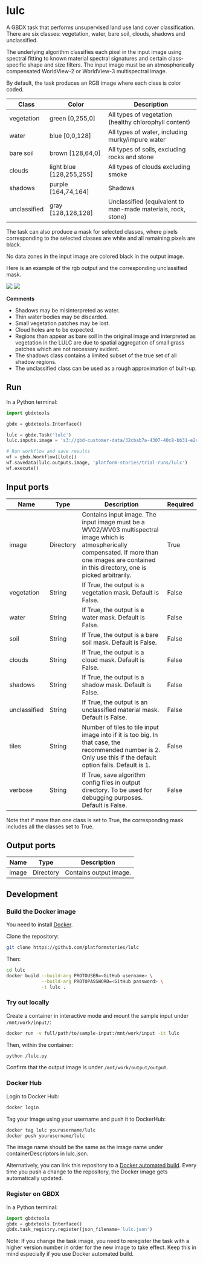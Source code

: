 # lulc

A GBDX task that performs unsupervised land use land cover classification. There are six classes: vegetation, water, bare soil, clouds, shadows and unclassified.

The underlying algorithm classifies each pixel in the input image using spectral fitting to known material spectral signatures and certain class-specific shape and size filters. The input image must be an atmospherically compensated WorldView-2 or WorldView-3 multispectral image.

By default, the task produces an RGB image where each class is color coded.

Class     | Color               | Description
--------------|--------------------|------------
vegetation    | green [0,255,0]                    | All types of vegetation (healthy chlorophyll content)
water         | blue [0,0,128]                     | All types of water, including murky/impure water
bare soil     | brown [128,64,0]                   | All types of soils, excluding rocks and stone
clouds        | light blue [128,255,255]           | All types of clouds excluding smoke
shadows       | purple [164,74,164]                | Shadows
unclassified  | gray [128,128,128]                 | Unclassified (equivalent to man-made materials, rock, stone)

The task can also produce a mask for selected classes, where pixels corresponding to the selected classes are white and all remaining pixels are black.

No data zones in the input image are colored black in the output image.

Here is an example of the rgb output and the corresponding unclassified mask.

<img src='./images/rgb.png'>  

<img src='./images/unclassified_mask.png'>  


**Comments**

+ Shadows may be misinterpreted as water.
+ Thin water bodies may be discarded.
+ Small vegetation patches may be lost.
+ Cloud holes are to be expected.
+ Regions than appear as bare soil in the original image and interpreted as vegetation in the LULC are due to spatial aggregation of small grass patches which are not necessary evident.
+ The shadows class contains a limited subset of the true set of all shadow regions.
+ The unclassified class can be used as a rough approximation of built-up.

## Run

In a Python terminal:

```python
import gbdxtools

gbdx = gbdxtools.Interface()

lulc = gbdx.Task('lulc')
lulc.inputs.image = 's3://gbd-customer-data/32cbab7a-4307-40c8-bb31-e2de32f940c2/platform-stories/coastal-change/images/pre'

# Run workflow and save results
wf = gbdx.Workflow([lulc])
wf.savedata(lulc.outputs.image, 'platform-stories/trial-runs/lulc')
wf.execute()
```

## Input ports

| Name  | Type |  Description | Required |
|-------|--------------|----------------|----------------|
| image | Directory | Contains input image. The input image must be a WV02/WV03 multispectral image which is atmospherically compensated. If more than one images are contained in this directory, one is picked arbitrarily. | True |
| vegetation | String | If True, the output is a vegetation mask. Default is False. | False |
| water | String | If True, the output is a water mask. Default is False. | False |
| soil | String | If True, the output is a bare soil mask. Default is False. | False |
| clouds | String | If True, the output is a cloud mask. Default is False. | False |
| shadows | String | If True, the output is a shadow mask. Default is False. | False |
| unclassified | String | If True, the output is an unclassified material mask. Default is False. | False |
| tiles | String | Number of tiles to tile input image into if it is too big. In that case, the recommended number is 2. Only use this if the default option fails. Default is 1. | False |
| verbose | String | If True, save algorithm config files in output directory. To be used for debugging purposes. Default is False. | False |

Note that if more than one class is set to True, the corresponding mask includes all the classes set to True.

## Output ports

| Name  | Type | Description                                    |
|-------|---------|---------------------------------------------------|
| image | Directory | Contains output image. |


## Development

### Build the Docker image

You need to install [Docker](https://docs.docker.com/engine/installation/).

Clone the repository:

```bash
git clone https://github.com/platformstories/lulc
```

Then:

```bash
cd lulc
docker build --build-arg PROTOUSER=<GitHub username> \
             --build-arg PROTOPASSWORD=<GitHub password> \
             -t lulc .
```

### Try out locally

Create a container in interactive mode and mount the sample input under `/mnt/work/input/`:

```bash
docker run -v full/path/to/sample-input:/mnt/work/input -it lulc
```

Then, within the container:

```bash
python /lulc.py
```

Confirm that the output image is under `/mnt/work/output/output`.

### Docker Hub

Login to Docker Hub:

```bash
docker login
```

Tag your image using your username and push it to DockerHub:

```bash
docker tag lulc yourusername/lulc
docker push yourusername/lulc
```

The image name should be the same as the image name under containerDescriptors in lulc.json.

Alternatively, you can link this repository to a [Docker automated build](https://docs.docker.com/docker-hub/builds/).
Every time you push a change to the repository, the Docker image gets automatically updated.

### Register on GBDX

In a Python terminal:

```python
import gbdxtools
gbdx = gbdxtools.Interface()
gbdx.task_registry.register(json_filename='lulc.json')
```

Note: If you change the task image, you need to reregister the task with a higher version number
in order for the new image to take effect. Keep this in mind especially if you use Docker automated build.
